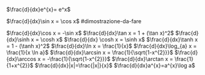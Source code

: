 $\frac{d}{dx}e^{x}= e^x$

$\frac{d}{dx}\sin x = \cos x$
#dimostrazione-da-fare 

$\frac{d}{dx}\cos x = -\sin x$
$\frac{d}{dx}\tan x = 1 + (\tan x)^2$
$\frac{d}{dx}\sinh x = \cosh x$
$\frac{d}{dx} \cosh x = \sinh x$
$\frac{d}{dx}\tanh x = 1 - (\tanh x)^2$
$\frac{d}{dx}\ln x = \frac{1}{x}$
$\frac{d}{dx}\log_{a} x = \frac{1}{x \ln a}$
$\frac{d}{dx}\arcsin x = \frac{1}{\sqrt{1-x^{2}}}$
$\frac{d}{dx}\arccos x = -\frac{1}{\sqrt{1-x^{2}}}$
$\frac{d}{dx}\arctan x = \frac{1}{1+x^{2}}$
$\frac{d}{dx}|x|=\frac{|x|}{x}$
$\frac{d}{dx}a^{x}=a^{x}\log a$

